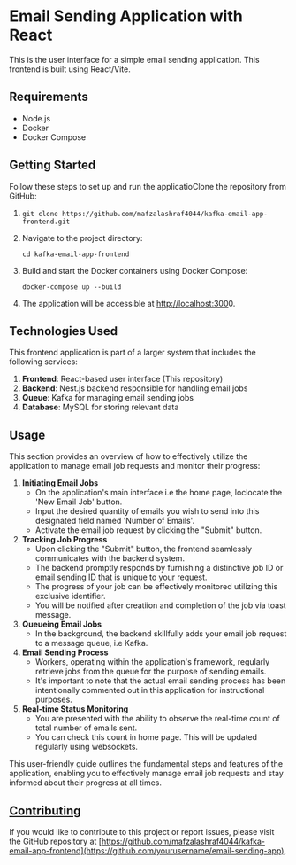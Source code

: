 # Email Sending Application with React

This is the user interface for a simple email sending application. This frontend is built using React/Vite.

## Requirements

- Node.js
- Docker
- Docker Compose

## Getting Started

Follow these steps to set up and run the applicatioClone the repository from GitHub:

1. ```shell
   git clone https://github.com/mafzalashraf4044/kafka-email-app-frontend.git
   ```
2. Navigate to the project directory:
   ```shell
   cd kafka-email-app-frontend
   ```
3. Build and start the Docker containers using Docker Compose:
   ```shell
   docker-compose up --build
   ```
4. The application will be accessible at [http://localhost:300](http://localhost:3003/)0.

## Technologies Used

This frontend application is part of a larger system that includes the following services:

1. **Frontend**: React-based user interface (This repository)
2. **Backend**: Nest.js backend responsible for handling email jobs
3. **Queue**: Kafka for managing email sending jobs
4. **Database**: MySQL for storing relevant data

## Usage

This section provides an overview of how to effectively utilize the application to manage email job requests and monitor their progress:

1. **Initiating Email Jobs**
   * On the application's main interface i.e the home page, loclocate the 'New Email Job' button.
   * Input the desired quantity of emails you wish to send into this designated field named 'Number of Emails'.
   * Activate the email job request by clicking the "Submit" button.
2. **Tracking Job Progress**
   * Upon clicking the "Submit" button, the frontend seamlessly communicates with the backend system.
   * The backend promptly responds by furnishing a distinctive job ID or email sending ID that is unique to your request.
   * The progress of your job can be effectively monitored utilizing this exclusive identifier.
   * You will be notified after creatiion and completion of the job via toast message.
3. **Queueing Email Jobs**
   * In the background, the backend skillfully adds your email job request to a message queue, i.e Kafka.
4. **Email Sending Process**
   * Workers, operating within the application's framework, regularly retrieve jobs from the queue for the purpose of sending emails.
   * It's important to note that the actual email sending process has been intentionally commented out in this application for instructional purposes.
5. **Real-time Status Monitoring**
   * You are presented with the ability to observe the real-time count of total number of emails sent.
   * You can check this count in home page. This will be updated regularly using websockets.

This user-friendly guide outlines the fundamental steps and features of the application, enabling you to effectively manage email job requests and stay informed about their progress at all times.

## [Contributing](https://github.com/mafzalashraf4044/kafka-email-app-backend#contributing)

If you would like to contribute to this project or report issues, please visit the GitHub repository at [https://github.com/mafzalashraf4044/kafka-email-app-frontend](https://github.com/yourusername/email-sending-app).

